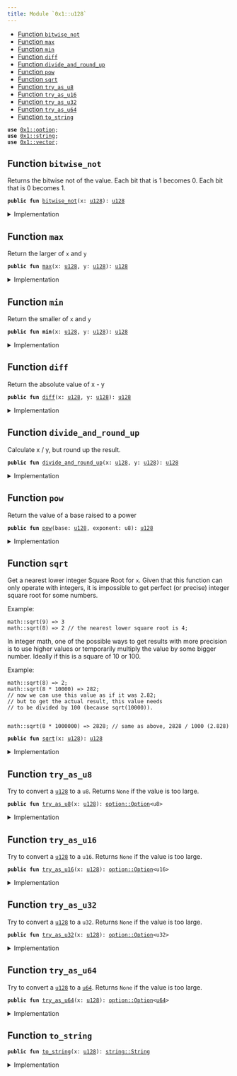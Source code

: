 ```yaml
---
title: Module `0x1::u128`
---
```




-  [Function `bitwise_not`](#0x1_u128_bitwise_not)
-  [Function `max`](#0x1_u128_max)
-  [Function `min`](#0x1_u128_min)
-  [Function `diff`](#0x1_u128_diff)
-  [Function `divide_and_round_up`](#0x1_u128_divide_and_round_up)
-  [Function `pow`](#0x1_u128_pow)
-  [Function `sqrt`](#0x1_u128_sqrt)
-  [Function `try_as_u8`](#0x1_u128_try_as_u8)
-  [Function `try_as_u16`](#0x1_u128_try_as_u16)
-  [Function `try_as_u32`](#0x1_u128_try_as_u32)
-  [Function `try_as_u64`](#0x1_u128_try_as_u64)
-  [Function `to_string`](#0x1_u128_to_string)


<pre><code><b>use</b> <a href="../move-stdlib/option.md#0x1_option">0x1::option</a>;
<b>use</b> <a href="../move-stdlib/string.md#0x1_string">0x1::string</a>;
<b>use</b> <a href="../move-stdlib/vector.md#0x1_vector">0x1::vector</a>;
</code></pre>



<a name="0x1_u128_bitwise_not"></a>

## Function `bitwise_not`

Returns the bitwise not of the value.
Each bit that is 1 becomes 0. Each bit that is 0 becomes 1.


<pre><code><b>public</b> <b>fun</b> <a href="../move-stdlib/u128.md#0x1_u128_bitwise_not">bitwise_not</a>(x: <a href="../move-stdlib/u128.md#0x1_u128">u128</a>): <a href="../move-stdlib/u128.md#0x1_u128">u128</a>
</code></pre>



<details>
<summary>Implementation</summary>


<pre><code><b>public</b> <b>fun</b> <a href="../move-stdlib/u128.md#0x1_u128_bitwise_not">bitwise_not</a>(x: <a href="../move-stdlib/u128.md#0x1_u128">u128</a>): <a href="../move-stdlib/u128.md#0x1_u128">u128</a> {
    x ^ max_value!()
}
</code></pre>



</details>

<a name="0x1_u128_max"></a>

## Function `max`

Return the larger of <code>x</code> and <code>y</code>


<pre><code><b>public</b> <b>fun</b> <a href="../move-stdlib/u128.md#0x1_u128_max">max</a>(x: <a href="../move-stdlib/u128.md#0x1_u128">u128</a>, y: <a href="../move-stdlib/u128.md#0x1_u128">u128</a>): <a href="../move-stdlib/u128.md#0x1_u128">u128</a>
</code></pre>



<details>
<summary>Implementation</summary>


<pre><code><b>public</b> <b>fun</b> <a href="../move-stdlib/u128.md#0x1_u128_max">max</a>(x: <a href="../move-stdlib/u128.md#0x1_u128">u128</a>, y: <a href="../move-stdlib/u128.md#0x1_u128">u128</a>): <a href="../move-stdlib/u128.md#0x1_u128">u128</a> {
    std::macros::num_max!(x, y)
}
</code></pre>



</details>

<a name="0x1_u128_min"></a>

## Function `min`

Return the smaller of <code>x</code> and <code>y</code>


<pre><code><b>public</b> <b>fun</b> <b>min</b>(x: <a href="../move-stdlib/u128.md#0x1_u128">u128</a>, y: <a href="../move-stdlib/u128.md#0x1_u128">u128</a>): <a href="../move-stdlib/u128.md#0x1_u128">u128</a>
</code></pre>



<details>
<summary>Implementation</summary>


<pre><code><b>public</b> <b>fun</b> <b>min</b>(x: <a href="../move-stdlib/u128.md#0x1_u128">u128</a>, y: <a href="../move-stdlib/u128.md#0x1_u128">u128</a>): <a href="../move-stdlib/u128.md#0x1_u128">u128</a> {
    std::macros::num_min!(x, y)
}
</code></pre>



</details>

<a name="0x1_u128_diff"></a>

## Function `diff`

Return the absolute value of x - y


<pre><code><b>public</b> <b>fun</b> <a href="../move-stdlib/u128.md#0x1_u128_diff">diff</a>(x: <a href="../move-stdlib/u128.md#0x1_u128">u128</a>, y: <a href="../move-stdlib/u128.md#0x1_u128">u128</a>): <a href="../move-stdlib/u128.md#0x1_u128">u128</a>
</code></pre>



<details>
<summary>Implementation</summary>


<pre><code><b>public</b> <b>fun</b> <a href="../move-stdlib/u128.md#0x1_u128_diff">diff</a>(x: <a href="../move-stdlib/u128.md#0x1_u128">u128</a>, y: <a href="../move-stdlib/u128.md#0x1_u128">u128</a>): <a href="../move-stdlib/u128.md#0x1_u128">u128</a> {
    std::macros::num_diff!(x, y)
}
</code></pre>



</details>

<a name="0x1_u128_divide_and_round_up"></a>

## Function `divide_and_round_up`

Calculate x / y, but round up the result.


<pre><code><b>public</b> <b>fun</b> <a href="../move-stdlib/u128.md#0x1_u128_divide_and_round_up">divide_and_round_up</a>(x: <a href="../move-stdlib/u128.md#0x1_u128">u128</a>, y: <a href="../move-stdlib/u128.md#0x1_u128">u128</a>): <a href="../move-stdlib/u128.md#0x1_u128">u128</a>
</code></pre>



<details>
<summary>Implementation</summary>


<pre><code><b>public</b> <b>fun</b> <a href="../move-stdlib/u128.md#0x1_u128_divide_and_round_up">divide_and_round_up</a>(x: <a href="../move-stdlib/u128.md#0x1_u128">u128</a>, y: <a href="../move-stdlib/u128.md#0x1_u128">u128</a>): <a href="../move-stdlib/u128.md#0x1_u128">u128</a> {
    std::macros::num_divide_and_round_up!(x, y)
}
</code></pre>



</details>

<a name="0x1_u128_pow"></a>

## Function `pow`

Return the value of a base raised to a power


<pre><code><b>public</b> <b>fun</b> <a href="../move-stdlib/u128.md#0x1_u128_pow">pow</a>(base: <a href="../move-stdlib/u128.md#0x1_u128">u128</a>, exponent: u8): <a href="../move-stdlib/u128.md#0x1_u128">u128</a>
</code></pre>



<details>
<summary>Implementation</summary>


<pre><code><b>public</b> <b>fun</b> <a href="../move-stdlib/u128.md#0x1_u128_pow">pow</a>(base: <a href="../move-stdlib/u128.md#0x1_u128">u128</a>, exponent: u8): <a href="../move-stdlib/u128.md#0x1_u128">u128</a> {
    std::macros::num_pow!(base, exponent)
}
</code></pre>



</details>

<a name="0x1_u128_sqrt"></a>

## Function `sqrt`

Get a nearest lower integer Square Root for <code>x</code>. Given that this
function can only operate with integers, it is impossible
to get perfect (or precise) integer square root for some numbers.

Example:
```
math::sqrt(9) => 3
math::sqrt(8) => 2 // the nearest lower square root is 4;
```

In integer math, one of the possible ways to get results with more
precision is to use higher values or temporarily multiply the
value by some bigger number. Ideally if this is a square of 10 or 100.

Example:
```
math::sqrt(8) => 2;
math::sqrt(8 * 10000) => 282;
// now we can use this value as if it was 2.82;
// but to get the actual result, this value needs
// to be divided by 100 (because sqrt(10000)).


math::sqrt(8 * 1000000) => 2828; // same as above, 2828 / 1000 (2.828)
```


<pre><code><b>public</b> <b>fun</b> <a href="../move-stdlib/u128.md#0x1_u128_sqrt">sqrt</a>(x: <a href="../move-stdlib/u128.md#0x1_u128">u128</a>): <a href="../move-stdlib/u128.md#0x1_u128">u128</a>
</code></pre>



<details>
<summary>Implementation</summary>


<pre><code><b>public</b> <b>fun</b> <a href="../move-stdlib/u128.md#0x1_u128_sqrt">sqrt</a>(x: <a href="../move-stdlib/u128.md#0x1_u128">u128</a>): <a href="../move-stdlib/u128.md#0x1_u128">u128</a> {
    std::macros::num_sqrt!&lt;<a href="../move-stdlib/u128.md#0x1_u128">u128</a>, u256&gt;(x, 128)
}
</code></pre>



</details>

<a name="0x1_u128_try_as_u8"></a>

## Function `try_as_u8`

Try to convert a <code><a href="../move-stdlib/u128.md#0x1_u128">u128</a></code> to a <code>u8</code>. Returns <code>None</code> if the value is too large.


<pre><code><b>public</b> <b>fun</b> <a href="../move-stdlib/u128.md#0x1_u128_try_as_u8">try_as_u8</a>(x: <a href="../move-stdlib/u128.md#0x1_u128">u128</a>): <a href="../move-stdlib/option.md#0x1_option_Option">option::Option</a>&lt;u8&gt;
</code></pre>



<details>
<summary>Implementation</summary>


<pre><code><b>public</b> <b>fun</b> <a href="../move-stdlib/u128.md#0x1_u128_try_as_u8">try_as_u8</a>(x: <a href="../move-stdlib/u128.md#0x1_u128">u128</a>): Option&lt;u8&gt; {
    std::macros::try_as_u8!(x)
}
</code></pre>



</details>

<a name="0x1_u128_try_as_u16"></a>

## Function `try_as_u16`

Try to convert a <code><a href="../move-stdlib/u128.md#0x1_u128">u128</a></code> to a <code>u16</code>. Returns <code>None</code> if the value is too large.


<pre><code><b>public</b> <b>fun</b> <a href="../move-stdlib/u128.md#0x1_u128_try_as_u16">try_as_u16</a>(x: <a href="../move-stdlib/u128.md#0x1_u128">u128</a>): <a href="../move-stdlib/option.md#0x1_option_Option">option::Option</a>&lt;u16&gt;
</code></pre>



<details>
<summary>Implementation</summary>


<pre><code><b>public</b> <b>fun</b> <a href="../move-stdlib/u128.md#0x1_u128_try_as_u16">try_as_u16</a>(x: <a href="../move-stdlib/u128.md#0x1_u128">u128</a>): Option&lt;u16&gt; {
    std::macros::try_as_u16!(x)
}
</code></pre>



</details>

<a name="0x1_u128_try_as_u32"></a>

## Function `try_as_u32`

Try to convert a <code><a href="../move-stdlib/u128.md#0x1_u128">u128</a></code> to a <code>u32</code>. Returns <code>None</code> if the value is too large.


<pre><code><b>public</b> <b>fun</b> <a href="../move-stdlib/u128.md#0x1_u128_try_as_u32">try_as_u32</a>(x: <a href="../move-stdlib/u128.md#0x1_u128">u128</a>): <a href="../move-stdlib/option.md#0x1_option_Option">option::Option</a>&lt;u32&gt;
</code></pre>



<details>
<summary>Implementation</summary>


<pre><code><b>public</b> <b>fun</b> <a href="../move-stdlib/u128.md#0x1_u128_try_as_u32">try_as_u32</a>(x: <a href="../move-stdlib/u128.md#0x1_u128">u128</a>): Option&lt;u32&gt; {
    std::macros::try_as_u32!(x)
}
</code></pre>



</details>

<a name="0x1_u128_try_as_u64"></a>

## Function `try_as_u64`

Try to convert a <code><a href="../move-stdlib/u128.md#0x1_u128">u128</a></code> to a <code><a href="../move-stdlib/u64.md#0x1_u64">u64</a></code>. Returns <code>None</code> if the value is too large.


<pre><code><b>public</b> <b>fun</b> <a href="../move-stdlib/u128.md#0x1_u128_try_as_u64">try_as_u64</a>(x: <a href="../move-stdlib/u128.md#0x1_u128">u128</a>): <a href="../move-stdlib/option.md#0x1_option_Option">option::Option</a>&lt;<a href="../move-stdlib/u64.md#0x1_u64">u64</a>&gt;
</code></pre>



<details>
<summary>Implementation</summary>


<pre><code><b>public</b> <b>fun</b> <a href="../move-stdlib/u128.md#0x1_u128_try_as_u64">try_as_u64</a>(x: <a href="../move-stdlib/u128.md#0x1_u128">u128</a>): Option&lt;<a href="../move-stdlib/u64.md#0x1_u64">u64</a>&gt; {
    std::macros::try_as_u64!(x)
}
</code></pre>



</details>

<a name="0x1_u128_to_string"></a>

## Function `to_string`



<pre><code><b>public</b> <b>fun</b> <a href="../move-stdlib/u128.md#0x1_u128_to_string">to_string</a>(x: <a href="../move-stdlib/u128.md#0x1_u128">u128</a>): <a href="../move-stdlib/string.md#0x1_string_String">string::String</a>
</code></pre>



<details>
<summary>Implementation</summary>


<pre><code><b>public</b> <b>fun</b> <a href="../move-stdlib/u128.md#0x1_u128_to_string">to_string</a>(x: <a href="../move-stdlib/u128.md#0x1_u128">u128</a>): String {
    std::macros::num_to_string!(x)
}
</code></pre>



</details>

